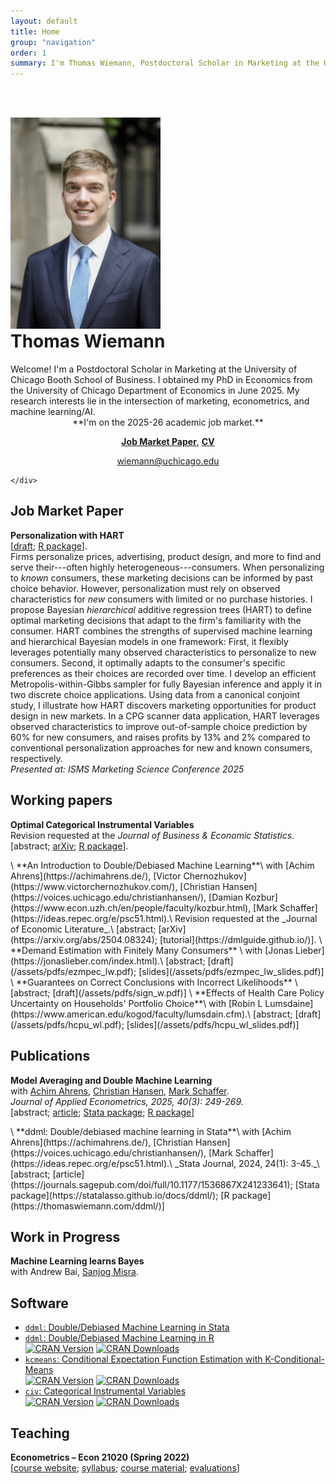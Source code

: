 ```yaml
---
layout: default
title: Home
group: "navigation"
order: 1
summary: I'm Thomas Wiemann, Postdoctoral Scholar in Marketing at the University of Chicago Booth School of Business. I'm on the 2025-26 academic job market! 
---
```

<br><br>

<div class="intro-container">
    <div class="intro-image">
        <img src="/assets/images/jm_portrait_540.jpg" alt="Thomas Wiemann" style="width: 240px;">
    </div>
    <div class="intro-text">
        <h1 style="margin-top: 0;">Thomas Wiemann</h1>
        Welcome! I'm a Postdoctoral Scholar in Marketing at the University of Chicago Booth School of Business. I obtained my PhD in Economics from the University of Chicago Department of Economics in June 2025. My research interests lie in the intersection of marketing, econometrics, and machine learning/AI.
        
<div style="text-align: center;" markdown="1">
**I'm on the 2025-26 academic job market.**

**[Job Market Paper](/assets/pdfs/jmp_wiemann.pdf)**, **[CV](/assets/pdfs/cv_wiemann.pdf)**

[wiemann@uchicago.edu](mailto:wiemann@uchicago.edu)
</div>

    </div>
</div>


<!-- <br> -->

## Job Market Paper

**Personalization with HART** \
[[draft](assets/pdfs/jmp_wiemann.pdf); [R package](https://thomaswiemann.com/bayesm.HART/)].\
Firms personalize prices, advertising, product design, and more to find and serve their---often highly heterogeneous---consumers. When personalizing to *known* consumers, these marketing decisions can be informed by past choice behavior. However, personalization must rely on observed characteristics for *new* consumers with limited or no purchase histories. I propose Bayesian *hierarchical* additive regression trees (HART) to define optimal marketing decisions that adapt to the firm's familiarity with the consumer. HART combines the strengths of supervised machine learning and hierarchical Bayesian models in one framework: First, it flexibly leverages potentially many observed characteristics to personalize to new consumers. Second, it optimally adapts to the consumer's specific preferences as their choices are recorded over time. I develop an efficient Metropolis-within-Gibbs sampler for fully Bayesian inference and apply it in two discrete choice applications. Using data from a canonical conjoint study, I illustrate how HART discovers marketing opportunities for product design in new markets. In a CPG scanner data application, HART leverages observed characteristics to improve out-of-sample choice prediction by 60% for new consumers, and raises profits by 13% and 2% compared to conventional personalization approaches for new and known consumers, respectively.
<br>
<em>Presented at: ISMS Marketing Science Conference 2025
</em>



## Working papers

**Optimal Categorical Instrumental Variables** \
 Revision requested at the _Journal of Business & Economic Statistics_.\
 [<a style="cursor:pointer;" onclick="toggleVisibility('abstract_CIV');">abstract</a>; [arXiv](https://arxiv.org/abs/2311.17021); [R package](https://thomaswiemann.com/civ/)].
<div id="abstract_CIV" style="display:none;">
This paper discusses estimation with a categorical instrumental variable in settings with potentially few observations per category. The proposed categorical instrumental variable estimator (CIV) leverages a regularization assumption that implies existence of a latent categorical variable with fixed finite support achieving the same first stage fit as the observed instrument. In asymptotic regimes that allow the number of observations per category to grow at arbitrary small polynomial rate with the sample size, I show that when the cardinality of the support of the optimal instrument is known, CIV is root-n asymptotically normal, achieves the same asymptotic variance as the oracle IV estimator that presumes knowledge of the optimal instrument, and is semiparametrically efficient under homoskedasticity. Under-specifying the number of support points reduces efficiency but maintains asymptotic normality. In an application that leverages judge fixed effects as instruments, CIV compares favorably to commonly used jackknife-based instrumental variable estimators. 
<br>
<em>Presented at: International Association for Applied Econometrics 2023, North American Winter Meeting of the Econometric Society 2024
</em>
</div> 
\
**An Introduction to Double/Debiased Machine Learning**\
with [Achim Ahrens](https://achimahrens.de/), [Victor Chernozhukov](https://www.victorchernozhukov.com/), [Christian Hansen](https://voices.uchicago.edu/christianhansen/), [Damian Kozbur](https://www.econ.uzh.ch/en/people/faculty/kozbur.html), [Mark Schaffer](https://ideas.repec.org/e/psc51.html).\
Revision requested at the _Journal of Economic Literature_.\
 [<a style="cursor:pointer;" onclick="toggleVisibility('abstract_jel');">abstract</a>; [arXiv](https://arxiv.org/abs/2504.08324); [tutorial](https://dmlguide.github.io/)].
<div id="abstract_jel" style="display:none;">
This paper provides a practical introduction to Double/Debiased Machine Learning (DML). DML provides a general approach to performing inference about a target parameter in the presence of nuisance parameters. The aim of DML is to reduce the impact of nuisance parameter estimation on estimators of the parameter of interest. We describe DML and its two essential components: Neyman orthogonality and cross-fitting. We highlight that DML reduces functional form dependence and accommodates the use of complex data types, such as text data. We illustrate its application through three empirical examples that demonstrate DML's applicability in cross-sectional and panel settings.
</div> 
\
**Demand Estimation with Finitely Many Consumers** \
with [Jonas Lieber](https://jonaslieber.com/index.html).\
[<a style="cursor:pointer;" onclick="toggleVisibility('abstract_EZMPEC');">abstract</a>; [draft](/assets/pdfs/ezmpec_lw.pdf); [slides](/assets/pdfs/ezmpec_lw_slides.pdf)]
<div id="abstract_EZMPEC" style="display:none;">
Although market shares are frequently estimated via averages of finitely many consumer choices, commonly applied methods for demand estimation are not robust to estimation error in these shares. While non-negligible estimation error in market shares always introduces bias in the demand parameter estimators, the issue becomes most salient when estimated market shares are zero. In the presence of zero shares, widely applied estimators of the random coefficient logit model cannot be computed without ad-hoc data manipulations. This paper proposes a new estimator of demand parameters for settings with endogenous prices and estimated market shares that is robust to zero-valued market shares. The estimator generalizes the constrained optimization program of Dubé et al. (2012) with probabilistic bounds on the estimation error in market shares. We show consistency as the number of markets $T$ grows sufficiently slowly relative to the number of consumers $n$ such that $\log(T)/n\to 0$, and provide confidence intervals under the same regime. Simulations suggest improved finite sample properties of the proposed estimator to conventional alternatives.
<br>
<em>Presented at: Optimization Conscious Econometrics Conference 2023, North American Summer Meetings of the Econometric Society 2023
</em>
</div> 
\
**Guarantees on Correct Conclusions with Incorrect Likelihoods** \
[<a style="cursor:pointer;" onclick="toggleVisibility('abstract_sign');">abstract</a>; [draft](/assets/pdfs/sign_w.pdf)]
<div id="abstract_sign" style="display:none;">
This note studies robustness properties of (non)linear control function estimands such as (mixed) Logistic or Poisson pseudo maximum likelihood estimands. I show that under misspecification, commonly-applied estimands are not informative about the sign of the true partial effects. For example, (mixed) logistic regression estimands potentially imply positive partial effects even if all true partial effects are negative. I provide sufficient conditions to admit valid conclusions about the sign of partial effects. For a large class of estimands, including common pseudo maximum likelihood estimands based on natural exponential family distributions, nonparametrically conditioning on the control function is sufficient for sign preservation.
</div> 
\
**Effects of Health Care Policy Uncertainty on Households' Portfolio Choice**\
with [Robin L Lumsdaine](https://www.american.edu/kogod/faculty/lumsdain.cfm).\
[<a style="cursor:pointer;" onclick="toggleVisibility('abstract_HCPU');">abstract</a>; [draft](/assets/pdfs/hcpu_wl.pdf); [slides](/assets/pdfs/hcpu_wl_slides.pdf)]
<div id="abstract_HCPU" style="display:none;">
This paper develops a nonparametric identification approach for causal effects of an endogenous macroeconomic variable on microeconomic outcomes. The key assumption is the existence of an exogenous variable that shifts responsiveness to the variable of interest without shifting responsiveness to other macroeconomic time series. We apply the approach  to study the effect of health care policy uncertainty (HCPU) on households' portfolio choice using health shocks to capture cross-sectional heterogeneity. Under the additional assumption of risk averse agents, our approach provides an informative bound on the average causal effect of HCPU. The empirical results highlight HCPU as an important determinant of households' financial behavior, and showcase substantial heterogeneity in HCPU effects across varying unexpected changes to health.
<br>
<em>
Presented at: Stanford Institute for Theoretical Economics 2019, International Association for Applied Econometrics 2019, Society for Financial Econometrics 2019, Royal Economic Society 2023
</em>
</div> 


## Publications

**Model Averaging and Double Machine Learning**\
with [Achim Ahrens](https://achimahrens.de/), [Christian Hansen](https://voices.uchicago.edu/christianhansen/), [Mark Schaffer](https://ideas.repec.org/e/psc51.html).\
_Journal of Applied Econometrics, 2025, 40(3): 249-269._\
[<a style="cursor:pointer;" onclick="toggleVisibility('abstract_ddml_applied');">abstract</a>; [article](https://onlinelibrary.wiley.com/doi/10.1002/jae.3103); [Stata package](https://statalasso.github.io/docs/ddml/); [R package](https://thomaswiemann.com/ddml/)]
<div id="abstract_ddml_applied" style="display:none;"> 
This paper discusses pairing double/debiased machine learning (DDML) with stacking, a model averaging method for combining multiple candidate learners, to estimate structural parameters. We introduce two new stacking approaches for DDML: short-stacking exploits the cross-fitting step of DDML to substantially reduce the computational burden and pooled stacking enforces common stacking weights over cross-fitting folds. Using calibrated simulation studies and two applications estimating gender gaps in citations and wages, we show that DDML with stacking is more robust to partially unknown functional forms than common alternative approaches based on single pre-selected learners. We provide Stata and R software implementing our proposals.
<br>
<em>
Presented at: Machine Learning in Economics Summer Institute 2022
</em>
</div> 
\
**ddml: Double/debiased machine learning in Stata**\
with [Achim Ahrens](https://achimahrens.de/), [Christian Hansen](https://voices.uchicago.edu/christianhansen/), [Mark Schaffer](https://ideas.repec.org/e/psc51.html).\
_Stata Journal, 2024, 24(1): 3-45._\
[<a style="cursor:pointer;" onclick="toggleVisibility('abstract_ddml_stata');">abstract</a>; [article](https://journals.sagepub.com/doi/full/10.1177/1536867X241233641); [Stata package](https://statalasso.github.io/docs/ddml/); [R package](https://thomaswiemann.com/ddml/)] 
<div id="abstract_ddml_stata" style="display:none;">
We introduce the package ddml for Double/Debiased Machine Learning (DDML) in Stata. Estimators of causal parameters for five different econometric models are supported, allowing for flexible estimation of causal effects of endogenous variables in settings with unknown functional forms and/or many exogenous variables. ddml is compatible with many existing supervised machine learning programs in Stata. We recommend using DDML in combination with stacking estimation which combines multiple machine learners into a final predictor. We provide Monte Carlo evidence to support our recommendation.
</div> 

## Work in Progress

**Machine Learning learns Bayes**\
with Andrew Bai, [Sanjog Misra](https://sanjogmisra.com/).

## Software

- [``ddml``: Double/Debiased Machine Learning in Stata](https://statalasso.github.io/docs/ddml/)
- [``ddml``: Double/Debiased Machine Learning in R](https://thomaswiemann.com/ddml/)\
[![CRAN
Version](https://www.r-pkg.org/badges/version/ddml)](https://cran.r-project.org/package=ddml)
[![CRAN
Downloads](https://cranlogs.r-pkg.org/badges/ddml)](https://cran.r-project.org/package=ddml)
- [``kcmeans``: Conditional Expectation Function Estimation with K-Conditional-Means](https://thomaswiemann.com/kcmeans/)\
[![CRAN
Version](https://www.r-pkg.org/badges/version/kcmeans)](https://cran.r-project.org/package=kcmeans)
[![CRAN
Downloads](https://cranlogs.r-pkg.org/badges/kcmeans)](https://cran.r-project.org/package=kcmeans)
- [``civ``: Categorical Instrumental Variables](https://thomaswiemann.com/civ/)\
[![CRAN
Version](https://www.r-pkg.org/badges/version/civ)](https://cran.r-project.org/package=civ)
[![CRAN
Downloads](https://cranlogs.r-pkg.org/badges/civ)](https://cran.r-project.org/package=civ)


## Teaching

**Econometrics &ndash; Econ 21020 (Spring 2022)**\
[[course website](econ21020); [syllabus](econ21020); [course material](econ21020/material); [evaluations](assets/teaching/Spring2022-Econ-21020/Econ_21020_wiemann_evaluations.pdf)]